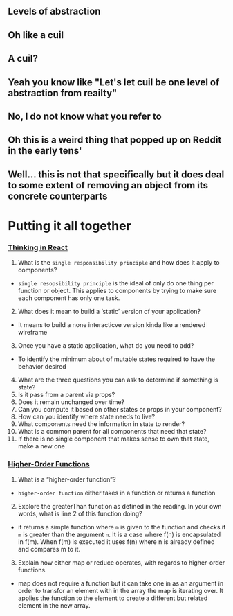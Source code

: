 ## Levels of abstraction

## Oh like a cuil

## A cuil?

## Yeah you know like "Let's let cuil be one level of abstraction from reailty"

## No, I do not know what you refer to

## Oh this is a weird thing that popped up on Reddit in the early tens'

## Well... this is not that specifically but it does deal to some extent of removing an object from its concrete counterparts


# Putting it all together

### [Thinking in React](https://reactjs.org/docs/thinking-in-react.html)
1. What is the `single responsibility principle` and how does it apply to components?
- `single resopsibility principle` is the ideal of only do one thing per function or object. This applies to components by trying to make sure each component has only one task.
2. What does it mean to build a ‘static’ version of your application?
- It means to build a none interacticve version kinda like a rendered wireframe
3. Once you have a static application, what do you need to add?
- To identify the minimum  about of mutable states required to have the behavior desired
4. What are the three questions you can ask to determine if something is state?
  1. Is it pass from a parent via props?
  2. Does it remain unchanged over time?
  3. Can you compute it based on other states or props in your component?
5. How can you identify where state needs to live?
  1. What components need the information in state to render?
  2. What is a common parent for all components that need that state?
  3. If there is no single component that makes sense to own that state, make a new one


### [Higher-Order Functions](https://eloquentjavascript.net/05_higher_order.html#h_xxCc98lOBK)
1. What is a “higher-order function”?
- `higher-order function` either takes in a function or returns a function
2. Explore the greaterThan function as defined in the reading. In your own words, what is line 2 of this function doing?
- it returns a simple function where `m` is given to the function and checks if `m` is greater than the argument `n`. It is a case where f(n) is encapsulated in f(m). When f(m) is executed it uses f(n) where n is already defined and compares m to it.
3. Explain how either map or reduce operates, with regards to higher-order functions.
- map does not require a function but it can take one in as an argument in order to transfor an element with in the array the map is iterating over. It applies the function to the element to create a different but related element in the new array.